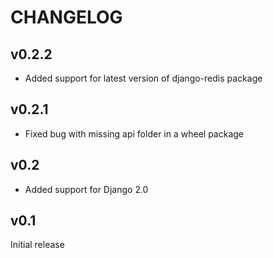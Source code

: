 # CHANGELOG

## v0.2.2

- Added support for latest version of django-redis package

## v0.2.1

- Fixed bug with missing api folder in a wheel package

## v0.2

- Added support for Django 2.0

## v0.1

Initial release
